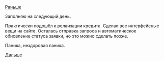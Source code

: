 [Раньше](2018.05.30.md)

Заполняю на следующий день.

Практически подошёл к релаизации кредита.
Сделал все интерфейсные вещи на сайте. Осталась отправка запроса и автоматическое обновление статуса заявки, но это можно сделать позже.

Паника, нездоровая паника.

[Дальше](2018.06.01.md)